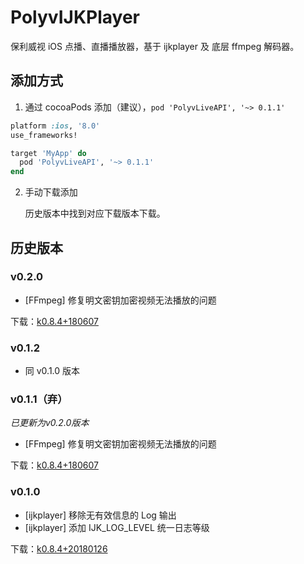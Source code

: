 # PolyvIJKPlayer
保利威视 iOS 点播、直播播放器，基于 ijkplayer 及 底层 ffmpeg 解码器。

## 添加方式

1. 通过 cocoaPods 添加（建议），`pod 'PolyvLiveAPI', '~> 0.1.1'`

```ruby
platform :ios, '8.0'
use_frameworks!

target 'MyApp' do
  pod 'PolyvLiveAPI', '~> 0.1.1'
end
```

2. 手动下载添加

   历史版本中找到对应下载版本下载。

## 历史版本

### v0.2.0

- [FFmpeg] 修复明文密钥加密视频无法播放的问题

下载：[k0.8.4+180607](http://repo.polyv.net/ios/download/ijkplayer/vod/IJKMediaFramework-k0.8.4+180607.zip)

### v0.1.2

- 同 v0.1.0 版本

### v0.1.1（弃）

*已更新为v0.2.0版本*

- [FFmpeg] 修复明文密钥加密视频无法播放的问题

下载：[k0.8.4+180607](http://repo.polyv.net/ios/download/ijkplayer/vod/IJKMediaFramework-k0.8.4+180607.zip)

### v0.1.0

- [ijkplayer] 移除无有效信息的 Log 输出
- [ijkplayer] 添加 IJK_LOG_LEVEL 统一日志等级

下载：[k0.8.4+20180126](http://repo.polyv.net/ios/download/ijkplayer/vod/ff3.3-ijk0.8.4-plv01-180126/IJKMediaFramework_0.8.4+20180126.zip)